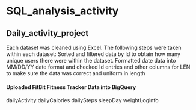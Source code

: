 # SQL_analysis_activity
## Daily_activity_project
Each dataset was cleaned using Excel. The following steps were taken within each dataset: Sorted and filtered data by Id to obtain how many unique users there were within the dataset. Formatted date data into MM/DD/YY date format and checked Id entries and other columns for LEN to make sure the data was correct and uniform in length
#### Uploaded FitBit Fitness Tracker Data into BigQuery
dailyActivity
dailyCalories
dailySteps
sleepDay
weightLoginfo
